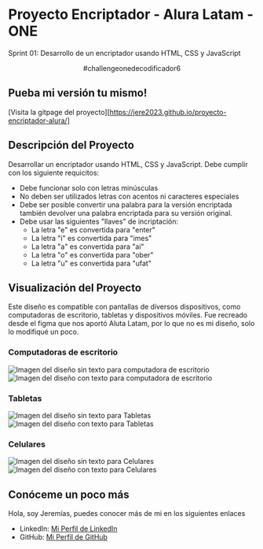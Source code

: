 # Proyecto Encriptador - Alura Latam - ONE
Sprint 01: Desarrollo de un encriptador usando HTML, CSS y JavaScript
<p align="center">
    #challengeonedecodificador6
<p/>

## Pueba mi versión tu mismo!
[Visita la gitpage del proyecto][https://jere2023.github.io/proyecto-encriptador-alura/]
<br>
## Descripción del Proyecto

Desarrollar un encriptador usando HTML, CSS y JavaScript. Debe cumplir con los siguiente requicitos:
+ Debe funcionar solo con letras minúsculas
+ No deben ser utilizados letras con acentos ni caracteres especiales
+ Debe ser posible convertir una palabra para la versión encriptada también devolver una palabra encriptada para su versión original.
+ Debe usar las siguientes "llaves" de incriptación:
    + La letra "e" es convertida para "enter"
    + La letra "i" es convertida para "imes"
    + La letra "a" es convertida para "ai"
    + La letra "o" es convertida para "ober"
    + La letra "u" es convertida para "ufat"

## Visualización del Proyecto
Este diseño es compatible con pantallas de diversos dispositivos, como computadoras de escritorio, tabletas y dispositivos móviles.
Fue recreado desde el figma que nos aportó Aluta Latam, por lo que no es mi diseño, solo lo modifiqué un poco.

### Computadoras de escritorio
![Imagen del diseño sin texto para computadora de escritorio](imagenes/imagenes-del-proyecto-finalizado/imagenDeMuestraUno.jpg)
![Imagen del diseño con texto para computadora de escritorio](imagenes/imagenes-del-proyecto-finalizado/imagenDeMuestraDos.jpg)
### Tabletas
![Imagen del diseño sin texto para Tabletas](imagenes/imagenes-del-proyecto-finalizado/imagenDeMuestraTres.jpg)
![Imagen del diseño con texto para Tabletas](imagenes/imagenes-del-proyecto-finalizado/imagenDeMuestraCuatro.jpg)
### Celulares
![Imagen del diseño sin texto para Celulares](imagenes/imagenes-del-proyecto-finalizado/imagenDeMuestraCinco.jpg)
![Imagen del diseño con texto para Celulares](imagenes/imagenes-del-proyecto-finalizado/imagenDeMuestraSeis.jpg)
## Conóceme un poco más

Hola, soy Jeremías, puedes conocer más de mi en los siguientes enlaces

- LinkedIn: [Mi Perfil de LinkedIn](www.linkedin.com/in/jeremias-huber-beisel-cv)
- GitHub: [Mi Perfil de GitHub](https://github.com/Jere2023)
